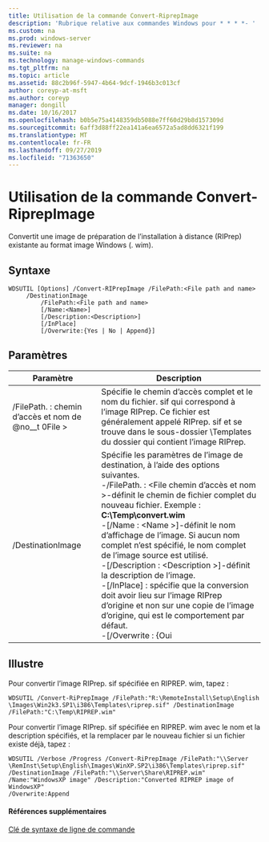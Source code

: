 ```yaml
---
title: Utilisation de la commande Convert-RiprepImage
description: 'Rubrique relative aux commandes Windows pour * * * *- '
ms.custom: na
ms.prod: windows-server
ms.reviewer: na
ms.suite: na
ms.technology: manage-windows-commands
ms.tgt_pltfrm: na
ms.topic: article
ms.assetid: 88c2b96f-5947-4b64-9dcf-1946b3c013cf
author: coreyp-at-msft
ms.author: coreyp
manager: dongill
ms.date: 10/16/2017
ms.openlocfilehash: b0b5e75a4148359db5088e7ff60d29b8d157309d
ms.sourcegitcommit: 6aff3d88ff22ea141a6ea6572a5ad8dd6321f199
ms.translationtype: MT
ms.contentlocale: fr-FR
ms.lasthandoff: 09/27/2019
ms.locfileid: "71363650"
---
```

# <a name="using-the-convert-riprepimage-command"></a>Utilisation de la commande Convert-RiprepImage



Convertit une image de préparation de l’installation à distance (RIPrep) existante au format image Windows (. wim).

## <a name="syntax"></a>Syntaxe

```
WDSUTIL [Options] /Convert-RIPrepImage /FilePath:<File path and name>
     /DestinationImage
         /FilePath:<File path and name>
         [/Name:<Name>]
         [/Description:<Description>]
         [/InPlace]
         [/Overwrite:{Yes | No | Append}]
```

## <a name="parameters"></a>Paramètres

|            Paramètre            |                                                                                                                                                                                                                                                                                                               Description                                                                                                                                                                                                                                                                                                                |
|---------------------------------|------------------------------------------------------------------------------------------------------------------------------------------------------------------------------------------------------------------------------------------------------------------------------------------------------------------------------------------------------------------------------------------------------------------------------------------------------------------------------------------------------------------------------------------------------------------------------------------------------------------------------------------|
| /FilePath. : chemin d’accès et nom de @no__t 0File > |                                                                                                                                                                                                       Spécifie le chemin d’accès complet et le nom du fichier. sif qui correspond à l’image RIPrep. Ce fichier est généralement appelé RIPrep. sif et se trouve dans le sous-dossier \Templates du dossier qui contient l’image RIPrep.                                                                                                                                                                                                       |
|        /DestinationImage        | Spécifie les paramètres de l’image de destination, à l’aide des options suivantes.</br>-/FilePath. : \<File chemin d’accès et nom >-définit le chemin de fichier complet du nouveau fichier. Exemple : **C:\Temp\convert.wim**</br>-[/Name : \<Name >]-définit le nom d’affichage de l’image. Si aucun nom complet n’est spécifié, le nom complet de l’image source est utilisé.</br>-[/Description : \<Description >]-définit la description de l’image.</br>-[/InPlace] : spécifie que la conversion doit avoir lieu sur l’image RIPrep d’origine et non sur une copie de l’image d’origine, qui est le comportement par défaut.</br>-[/Overwrite : {Oui |

## <a name="BKMK_examples"></a>Illustre

Pour convertir l’image RIPrep. sif spécifiée en RIPREP. wim, tapez :
```
WDSUTIL /Convert-RiPrepImage /FilePath:"R:\RemoteInstall\Setup\English
\Images\Win2k3.SP1\i386\Templates\riprep.sif" /DestinationImage
/FilePath:"C:\Temp\RIPREP.wim"
```
Pour convertir l’image RIPrep. sif spécifiée en RIPREP. wim avec le nom et la description spécifiés, et la remplacer par le nouveau fichier si un fichier existe déjà, tapez :
```
WDSUTIL /Verbose /Progress /Convert-RiPrepImage /FilePath:"\\Server
\RemInst\Setup\English\Images\WinXP.SP2\i386\Templates\riprep.sif"
/DestinationImage /FilePath:"\\Server\Share\RIPREP.wim"
/Name:"WindowsXP image" /Description:"Converted RIPREP image of WindowsXP"
/Overwrite:Append
```

#### <a name="additional-references"></a>Références supplémentaires

[Clé de syntaxe de ligne de commande](command-line-syntax-key.md)